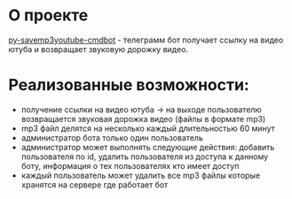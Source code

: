 # О проекте

[py-savemp3youtube-cmdbot](https://github.com/kaefik/py-savemp3youtube-cmdbot) - телеграмм бот получает ссылку на видео ютуба и возвращает звуковую дорожку видео.

# Реализованные возможности:

- получение ссылки на видео ютуба -> на выходе пользователю возвращается звуковая дорожка видео (файлы в формате mp3)
- mp3 файл делятся на несколько каждый длительностью 60 минут
- администратор бота только один пользователь
- администратор может выполнять следующие действия: добавить пользователя по id, удалить пользователя из доступа к данному боту, информация о тех пользователях кто имеет доступ
- каждый пользователь может удалить все mp3 файлы которые хранятся на сервере где работает бот


